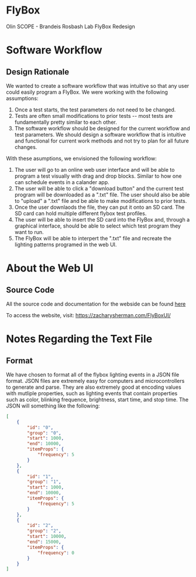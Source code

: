 # FlyBox
Olin SCOPE - Brandeis Rosbash Lab FlyBox Redesign

# Software Workflow
## Design Rationale
We wanted to create a software workflow that was intuitive so that any user could easily program a FlyBox. We were working with the following assumptions: 
1) Once a test starts, the test parameters do not need to be changed.
2) Tests are often small modifications to prior tests -- most tests are fundamentally pretty similar to each other.
3) The software workflow should be designed for the current workflow and test parameters. We should design a software workflow that is intuitive and functional for current work methods and not try to plan for all future changes.

<!-- end of the list -->
With these asumptions, we envisioned the following workflow:
1) The user will go to an online web user interface and will be able to program a test visually with drag and drop blocks. Similar to how one can schedule events in a calander app.
2) The user will be able to click a "download button" and the current test program will be downloaded as a ".txt" file. The user should also be able to "upload" a ".txt" file and be able to make modifications to prior tests.
3) Once the user downlaods the file, they can put it onto an SD card. The SD card can hold multiple different flybox test profiles. 
4) The user will be able to insert the SD card into the FlyBox and, through a graphical interface, should be able to select which test program they want to run. 
5) The FlyBox will be able to interpert the ".txt" file and recreate the lighting patterns programed in the web UI. 

# About the Web UI
## Source Code
All the source code and documentation for the webside can be found [here](https://github.com/ctallum/FlyBox/tree/main/programming-gui)

To access the website, visit:
https://zacharysherman.com/FlyBoxUI/

# Notes Regarding the Text File
## Format
We have chosen to format all of the flybox lighting events in a JSON file format. JSON files are extremely easy for computers and microcontrollers to generate and parse. They are also extremely good at encoding values with mutliple properties, such as lighting events that contain properties such as color, blinking frequence, brightness, start time, and stop time. The JSON will something like the following:

```JSON
[
    {
        "id": "0",
        "group": "0",
        "start": 1000,
        "end": 10000,
        "itemProps": {
            "frequency": 5
        }
    },
    {
        "id": "1",
        "group": "1",
        "start": 1000,
        "end": 10000,
        "itemProps": {
            "frequency": 5
        }
    },
    {
        "id": "2",
        "group": "2",
        "start": 10000,
        "end": 15000,
        "itemProps": {
            "frequency": 0
        }
    }
]


```
